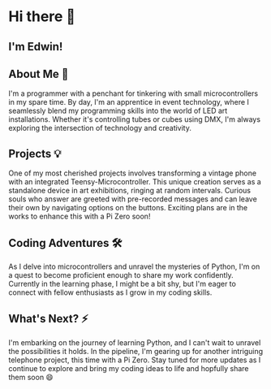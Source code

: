 # Hi there 👋
## I'm Edwin! 

## About Me 🚀
I'm a programmer with a penchant for tinkering with small microcontrollers in my spare time. By day, I'm an apprentice in event technology, where I seamlessly blend my programming skills into the world of LED art installations. Whether it's controlling tubes or cubes using DMX, I'm always exploring the intersection of technology and creativity.

## Projects 💡
One of my most cherished projects involves transforming a vintage phone with an integrated Teensy-Microcontroller. This unique creation serves as a standalone device in art exhibitions, ringing at random intervals. Curious souls who answer are greeted with pre-recorded messages and can leave their own by navigating options on the buttons. Exciting plans are in the works to enhance this with a Pi Zero soon!

## Coding Adventures 🛠️
As I delve into microcontrollers and unravel the mysteries of Python, I'm on a quest to become proficient enough to share my work confidently. Currently in the learning phase, I might be a bit shy, but I'm eager to connect with fellow enthusiasts as I grow in my coding skills.

## What's Next? ⚡
I'm embarking on the journey of learning Python, and I can't wait to unravel the possibilities it holds. In the pipeline, I'm gearing up for another intriguing telephone project, this time with a Pi Zero. Stay tuned for more updates as I continue to explore and bring my coding ideas to life and hopfully share them soon 😄



<!--
**terrawins/terrawins** is a ✨ _special_ ✨ repository because its `README.md` (this file) appears on your GitHub profile.

Here are some ideas to get you started:

- 🔭 I’m currently working on ...
- 🌱 I’m currently learning ...
- 👯 I’m looking to collaborate on ...
- 🤔 I’m looking for help with ...
- 💬 Ask me about ...
- 📫 How to reach me: ...
- 😄 Pronouns: ...
- ⚡ Fun fact: ...
-->

